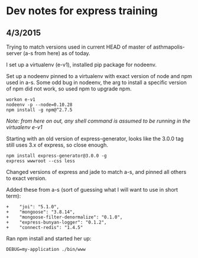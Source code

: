 
# Dev notes for express training

## 4/3/2015

Trying to match versions used in current HEAD of master of asthmapolis-server (a-s from here) as of today.

I set up a virtualenv (e-v1), installed pip package for nodeenv.

Set up a nodeenv pinned to a virtualenv with exact version of node and npm used in a-s. Some odd bug in nodeenv, the arg to install a specific version of npm did not work, so used npm to upgrade npm.

```
workon e-v1
nodeenv -p --node=0.10.28
npm install -g npm@^2.7.5
```

_Note: from here on out, any shell command is assumed to be running in the virtualenv e-v1_

Starting with an old version of express-generator, looks like the 3.0.0 tag still uses 3.x of express, so close enough.

```
npm install express-generator@3.0.0 -g
express wwwroot --css less
```

Changed versions of express and jade to match a-s, and pinned all others to exact version.

Added these from a-s (sort of guessing what I will want to use in short term):

```
+    "joi": "5.1.0",
+    "mongoose": "3.8.14",
+    "mongoose-filter-denormalize": "0.1.0",
+    "express-bunyan-logger": "0.1.2",
+    "connect-redis": "1.4.5"
```

Ran npm install and started her up:

```
DEBUG=my-application ./bin/www
```
